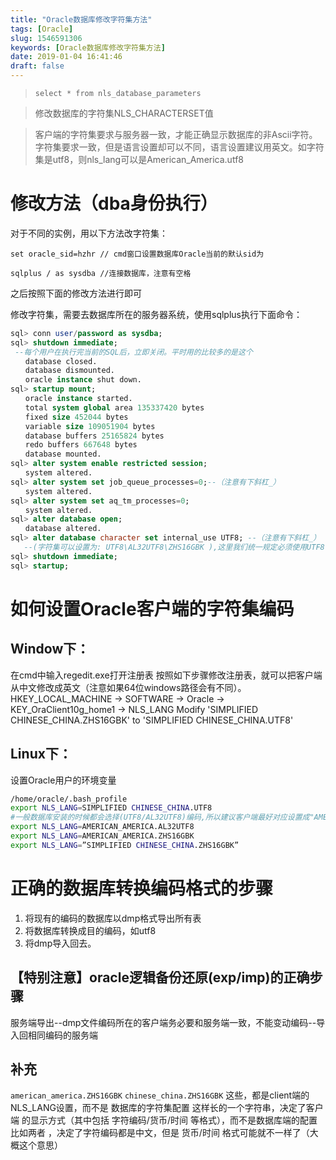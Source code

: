 ```yaml
---
title: "Oracle数据库修改字符集方法"
tags: [Oracle]
slug: 1546591306
keywords: [Oracle数据库修改字符集方法]
date: 2019-01-04 16:41:46
draft: false
---
```

>`select * from nls_database_parameters`

>修改数据库的字符集NLS_CHARACTERSET值

>客户端的字符集要求与服务器一致，才能正确显示数据库的非Ascii字符。字符集要求一致，但是语言设置却可以不同，语言设置建议用英文。如字符集是utf8，则nls_lang可以是American_America.utf8

# 修改方法（dba身份执行）
对于不同的实例，用以下方法改字符集：

`set oracle_sid=hzhr // cmd窗口设置数据库Oracle当前的默认sid为`

`sqlplus / as sysdba //连接数据库，注意有空格 `

之后按照下面的修改方法进行即可

修改字符集，需要去数据库所在的服务器系统，使用sqlplus执行下面命令：

``` sql
sql> conn user/password as sysdba;
sql> shutdown immediate;  
 --每个用户在执行完当前的SQL后，立即关闭。平时用的比较多的是这个
　　database closed.
　　database dismounted.
　　oracle instance shut down.
sql> startup mount;
　　oracle instance started.
　　total system global area 135337420 bytes
　　fixed size 452044 bytes
　　variable size 109051904 bytes
　　database buffers 25165824 bytes
　　redo buffers 667648 bytes
　　database mounted.
sql> alter system enable restricted session;
　　system altered.
sql> alter system set job_queue_processes=0;--（注意有下斜杠_）
　　system altered.
sql> alter system set aq_tm_processes=0;
　　system altered.
sql> alter database open;
　　database altered.
sql> alter database character set internal_use UTF8; --（注意有下斜杠_）
   --(字符集可以设置为: UTF8\AL32UTF8\ZHS16GBK ),这里我们统一规定必须使用UTF8，因为现在的测试及生产环境都是UTF8，且兼容最好。
sql> shutdown immediate;
sql> startup;
```

# 如何设置Oracle客户端的字符集编码

## Window下：
在cmd中输入regedit.exe打开注册表
按照如下步骤修改注册表，就可以把客户端从中文修改成英文（注意如果64位windows路径会有不同）。
HKEY_LOCAL_MACHINE -> SOFTWARE -> Oracle -> KEY_OraClient10g_home1 -> NLS_LANG
Modify 'SIMPLIFIED CHINESE_CHINA.ZHS16GBK' to 'SIMPLIFIED CHINESE_CHINA.UTF8'
## Linux下：
设置Oracle用户的环境变量
``` bash 
/home/oracle/.bash_profile
export NLS_LANG=SIMPLIFIED CHINESE_CHINA.UTF8
#一般数据库安装的时候都会选择(UTF8/AL32UTF8)编码,所以建议客户端最好对应设置成"AMERICAN_AMERICA.UTF8"，这样可以保证导入导出都正常。
export NLS_LANG=AMERICAN_AMERICA.AL32UTF8
export NLS_LANG=AMERICAN_AMERICA.ZHS16GBK
export NLS_LANG=”SIMPLIFIED CHINESE_CHINA.ZHS16GBK”
```

# 正确的数据库转换编码格式的步骤
1. 将现有的编码的数据库以dmp格式导出所有表
2. 将数据库转换成目的编码，如utf8
3. 将dmp导入回去。

## 【特别注意】oracle逻辑备份还原(exp/imp)的正确步骤
服务端导出--dmp文件编码所在的客户端务必要和服务端一致，不能变动编码--导入回相同编码的服务端

## 补充
`american_america.ZHS16GBK`
`chinese_china.ZHS16GBK`
这些，都是client端的NLS_LANG设置，而不是 数据库的字符集配置
这样长的一个字符串，决定了客户端 的显示方式（其中包括 字符编码/货币/时间 等格式），而不是数据库端的配置
比如两者 ，决定了字符编码都是中文，但是 货币/时间 格式可能就不一样了（大概这个意思）